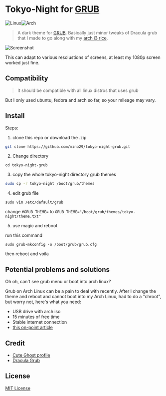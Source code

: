 # Tokyo-Night for [GRUB](https://gnu.org/software/grub/)

![Linux](https://img.shields.io/badge/Linux-FCC624?style=for-the-badge&logo=linux&logoColor=black)![Arch](https://img.shields.io/badge/Arch%20Linux-1793D1?logo=arch-linux&logoColor=fff&style=for-the-badge)

> A dark theme for [GRUB](https://gnu.org/software/grub/).
Basically just minor tweaks of Dracula grub that I made to go along with my
[arch i3 rice](https://github.com/mino29/arch-i3).

![Screenshot](./screenshot.png)

This can adapt to various resolustions of screens, at least my 1080p screen
worked just fine.

## Compatibility
> It should be compatible with all linux distros that uses grub

But I only used ubuntu, fedora and arch  so far, so your mileage may vary.

## Install

Steps:

1. clone this repo or download the .zip

```bash
git clone https://github.com/mino29/tokyo-night-grub.git
```

2. Change directory 

```
cd tokyo-night-grub
```

3. copy the whole tokyo-night directory grub themes

```bash
sudo cp -r tokyo-night /boot/grub/themes
```

4. edit grub file

```
sudo vim /etc/default/grub
```
change `#GRUB_THEME=` to
`GRUB_THEME="/boot/grub/themes/tokyo-night/theme.txt"`

5. use magic and reboot

run this command
```
sudo grub-mkconfig -o /boot/grub/grub.cfg
```
then reboot and voila

## Potential problems and solutions

Oh oh, can't see grub menu or boot into arch linux?

Grub on Arch Linux can be a pain to deal with recently.
After I change the theme and reboot and cannot boot into my Arch Linux, had to
do a "chroot", but worry not, here's what you need:

- USB drive with arch iso
- 15 minutes of free time
- Stable internet connection
- [this on-point article](https://www.jeremymorgan.com/tutorials/linux/how-to-reinstall-boot-loader-arch-linux/)


## Credit

- [Cute Ghost profile](https://www.flaticon.com/free-icon/ghost_1150381?term=ghost&page=1&position=52&page=1&position=52&related_id=1150381&origin=style)
- [Dracula Grub](https://draculatheme.com/grub)

## License

[MIT License](./LICENSE)
